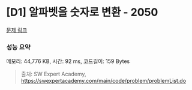 # [D1] 알파벳을 숫자로 변환 - 2050 

[문제 링크](https://swexpertacademy.com/main/code/problem/problemDetail.do?contestProbId=AV5QLGxKAzQDFAUq) 

### 성능 요약

메모리: 44,776 KB, 시간: 92 ms, 코드길이: 159 Bytes



> 출처: SW Expert Academy, https://swexpertacademy.com/main/code/problem/problemList.do